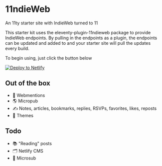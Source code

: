 # 11ndieWeb

An 11ty starter site with IndieWeb turned to 11

This starter kit uses the eleventy-plugin-11ndieweb package to provide IndieWeb endpoints. By pulling in the endpoints as a plugin, the endpoints can be updated and added to and your starter site will pull the updates every build.

To begin using, just click the button below

[![Deploy to Netlify](https://www.netlify.com/img/deploy/button.svg)](https://app.netlify.com/start/deploy?repository=https://github.com/rockorager/11ndieweb)

## Out of the box

- 🚀 Webmentions
- 🌎 Micropub
- ✍️ Notes, articles, bookmarks, replies, RSVPs, favorites, likes, reposts
- 🎨 Themes

## Todo
- 📚 "Reading" posts
- 🗂 Netlify CMS
- 📡 Microsub
